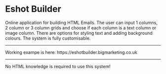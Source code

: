 # Eshot Builder
Online application for building HTML Emails.
The user can input 1 columns, 2 column or 3 column grids and choose if each column is a text column or image column.
There are options for styling text and adding background colours. The system is fully customisable.
<hr>
Working exampe is here: https://eshotbuilder.bigmarketing.co.uk
<hr>
No HTML knowledge is required to use this system!
